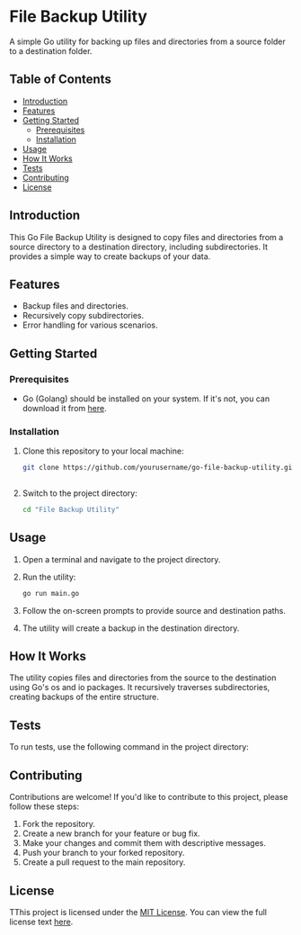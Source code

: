# File Backup Utility

A simple Go utility for backing up files and directories from a source folder to a destination folder.

## Table of Contents

- [Introduction](#introduction)
- [Features](#features)
- [Getting Started](#getting-started)
  - [Prerequisites](#prerequisites)
  - [Installation](#installation)
- [Usage](#usage)
- [How It Works](#how-it-works)
- [Tests](#tests)
- [Contributing](#contributing)
- [License](#license)

## Introduction

This Go File Backup Utility is designed to copy files and directories from a source directory to a destination directory, including subdirectories. It provides a simple way to create backups of your data.

## Features

- Backup files and directories.
- Recursively copy subdirectories.
- Error handling for various scenarios.

## Getting Started

### Prerequisites

- Go (Golang) should be installed on your system. If it's not, you can download it from [here](https://golang.org/dl/).

### Installation

1. Clone this repository to your local machine:

   ```bash
   git clone https://github.com/yourusername/go-file-backup-utility.git
    
2. Switch to the project directory:

    ```bash
    cd "File Backup Utility"

## Usage

1. Open a terminal and navigate to the project directory.

2. Run the utility:

    ```bash
    go run main.go

3. Follow the on-screen prompts to provide source and destination paths.

4. The utility will create a backup in the destination directory.

## How It Works

The utility copies files and directories from the source to the destination using Go's os and io packages. It recursively traverses subdirectories, creating backups of the entire structure.

## Tests

To run tests, use the following command in the project directory:

## Contributing

Contributions are welcome! If you'd like to contribute to this project, please follow these steps:

1. Fork the repository.
2. Create a new branch for your feature or bug fix.
3. Make your changes and commit them with descriptive messages.
4. Push your branch to your forked repository.
5. Create a pull request to the main repository.

## License

TThis project is licensed under the [MIT License](LICENSE). You can view the full license text [here](https://opensource.org/licenses/MIT).